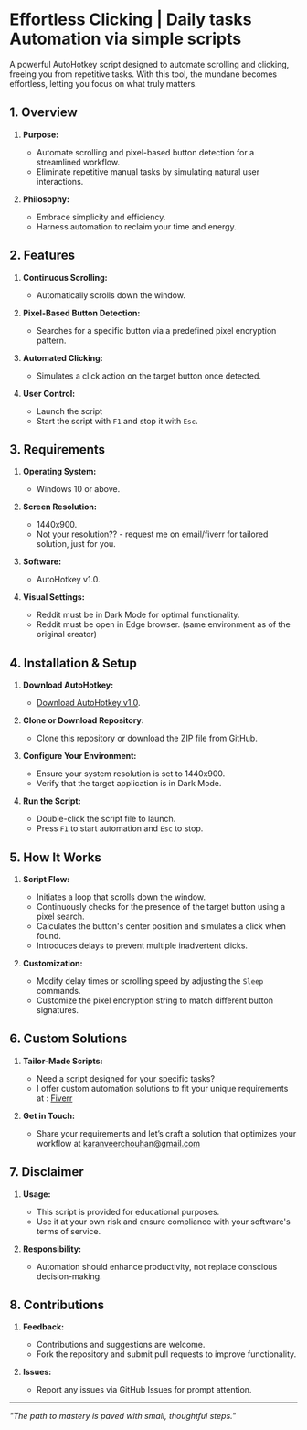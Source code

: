 # Effortless Clicking | Daily tasks Automation via simple scripts

A powerful AutoHotkey script designed to automate scrolling and clicking, freeing you from repetitive tasks. With this tool, the mundane becomes effortless, letting you focus on what truly matters.

## 1. Overview

1. **Purpose:**  
   - Automate scrolling and pixel-based button detection for a streamlined workflow.
   - Eliminate repetitive manual tasks by simulating natural user interactions.

2. **Philosophy:**  
   - Embrace simplicity and efficiency.  
   - Harness automation to reclaim your time and energy.

## 2. Features

1. **Continuous Scrolling:**  
   - Automatically scrolls down the window.
  
2. **Pixel-Based Button Detection:**  
   - Searches for a specific button via a predefined pixel encryption pattern.
  
3. **Automated Clicking:**  
   - Simulates a click action on the target button once detected.
  
4. **User Control:**
   - Launch the script
   - Start the script with `F1` and stop it with `Esc`.

## 3. Requirements

1. **Operating System:**  
   - Windows 10 or above.
  
2. **Screen Resolution:**  
   - 1440x900.
   - Not your resolution?? - request me on email/fiverr for tailored solution, just for you.
  
3. **Software:**  
   - AutoHotkey v1.0.
  
4. **Visual Settings:**  
   - Reddit must be in Dark Mode for optimal functionality.
   - Reddit must be open in Edge browser. (same environment as of the original creator)

## 4. Installation & Setup

1. **Download AutoHotkey:**  
   - [Download AutoHotkey v1.0](https://www.autohotkey.com/).

2. **Clone or Download Repository:**  
   - Clone this repository or download the ZIP file from GitHub.

3. **Configure Your Environment:**  
   - Ensure your system resolution is set to 1440x900.
   - Verify that the target application is in Dark Mode.

4. **Run the Script:**  
   - Double-click the script file to launch.
   - Press `F1` to start automation and `Esc` to stop.

## 5. How It Works

1. **Script Flow:**  
   - Initiates a loop that scrolls down the window.
   - Continuously checks for the presence of the target button using a pixel search.
   - Calculates the button's center position and simulates a click when found.
   - Introduces delays to prevent multiple inadvertent clicks.

2. **Customization:**  
   - Modify delay times or scrolling speed by adjusting the `Sleep` commands.
   - Customize the pixel encryption string to match different button signatures.

## 6. Custom Solutions

1. **Tailor-Made Scripts:**  
   - Need a script designed for your specific tasks?  
   - I offer custom automation solutions to fit your unique requirements at : [Fiverr](https://www.fiverr.com/thekvc)

2. **Get in Touch:**  
   - Share your requirements and let’s craft a solution that optimizes your workflow at karanveerchouhan@gmail.com
  

## 7. Disclaimer

1. **Usage:**  
   - This script is provided for educational purposes.
   - Use it at your own risk and ensure compliance with your software's terms of service.
  
2. **Responsibility:**  
   - Automation should enhance productivity, not replace conscious decision-making.

## 8. Contributions

1. **Feedback:**  
   - Contributions and suggestions are welcome.  
   - Fork the repository and submit pull requests to improve functionality.

2. **Issues:**  
   - Report any issues via GitHub Issues for prompt attention.

---

*"The path to mastery is paved with small, thoughtful steps."*
